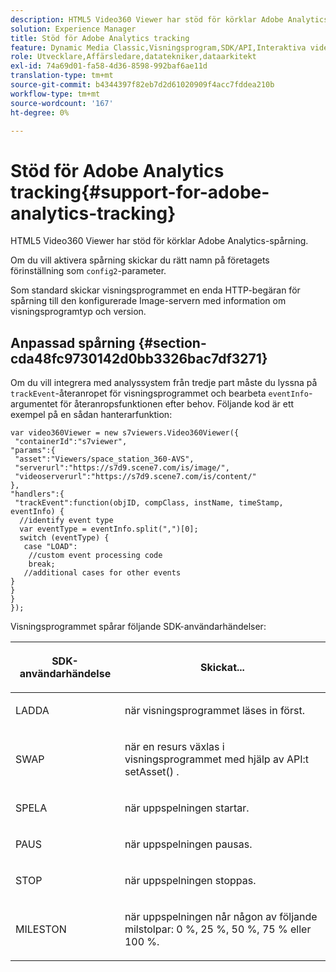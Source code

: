```yaml
---
description: HTML5 Video360 Viewer har stöd för körklar Adobe Analytics-spårning.
solution: Experience Manager
title: Stöd för Adobe Analytics tracking
feature: Dynamic Media Classic,Visningsprogram,SDK/API,Interaktiva videoklipp
role: Utvecklare,Affärsledare,datatekniker,dataarkitekt
exl-id: 74a69d01-fa58-4d36-8598-992baf6ae11d
translation-type: tm+mt
source-git-commit: b4344397f82eb7d2d61020909f4acc7fddea210b
workflow-type: tm+mt
source-wordcount: '167'
ht-degree: 0%

---
```


# Stöd för Adobe Analytics tracking{#support-for-adobe-analytics-tracking}

HTML5 Video360 Viewer har stöd för körklar Adobe Analytics-spårning.

Om du vill aktivera spårning skickar du rätt namn på företagets förinställning som `config2`-parameter.

Som standard skickar visningsprogrammet en enda HTTP-begäran för spårning till den konfigurerade Image-servern med information om visningsprogramtyp och version.

## Anpassad spårning {#section-cda48fc9730142d0bb3326bac7df3271}

Om du vill integrera med analyssystem från tredje part måste du lyssna på `trackEvent`-återanropet för visningsprogrammet och bearbeta `eventInfo`-argumentet för återanropsfunktionen efter behov. Följande kod är ett exempel på en sådan hanterarfunktion:

```
var video360Viewer = new s7viewers.Video360Viewer({ 
 "containerId":"s7viewer", 
"params":{ 
 "asset":"Viewers/space_station_360-AVS", 
 "serverurl":"https://s7d9.scene7.com/is/image/", 
 "videoserverurl":"https://s7d9.scene7.com/is/content/" 
}, 
"handlers":{ 
 "trackEvent":function(objID, compClass, instName, timeStamp, eventInfo) { 
  //identify event type 
  var eventType = eventInfo.split(",")[0]; 
  switch (eventType) { 
   case "LOAD": 
    //custom event processing code 
    break; 
   //additional cases for other events 
} 
} 
} 
});
```

Visningsprogrammet spårar följande SDK-användarhändelser:

<table id="table_5D090E6614974D968E1A93B5727D859C"> 
 <thead> 
  <tr> 
   <th colname="col1" class="entry"> <p>SDK-användarhändelse </p> </th> 
   <th colname="col2" class="entry"> <p>Skickat... </p> </th> 
  </tr> 
 </thead>
 <tbody> 
  <tr> 
   <td colname="col1"> <p> <span class="codeph"> LADDA  </span> </p> </td> 
   <td colname="col2"> <p>när visningsprogrammet läses in först. </p> </td> 
  </tr> 
  <tr> 
   <td colname="col1"> <p> <span class="codeph"> SWAP  </span> </p> </td> 
   <td colname="col2"> <p>när en resurs växlas i visningsprogrammet med hjälp av API:t <span class="codeph"> setAsset() </span>. </p> </td> 
  </tr> 
  <tr> 
   <td colname="col1"> <p> <span class="codeph"> SPELA  </span> </p> </td> 
   <td colname="col2"> <p>när uppspelningen startar. </p> </td> 
  </tr> 
  <tr> 
   <td colname="col1"> <p> <span class="codeph"> PAUS  </span> </p> </td> 
   <td colname="col2"> <p>när uppspelningen pausas. </p> </td> 
  </tr> 
  <tr> 
   <td colname="col1"> <p> <span class="codeph"> STOP  </span> </p> </td> 
   <td colname="col2"> <p>när uppspelningen stoppas. </p> </td> 
  </tr> 
  <tr> 
   <td colname="col1"> <p> <span class="codeph"> MILESTON  </span> </p> </td> 
   <td colname="col2"> <p>när uppspelningen når någon av följande milstolpar: 0 %, 25 %, 50 %, 75 % eller 100 %. </p> </td> 
  </tr> 
 </tbody> 
</table>

